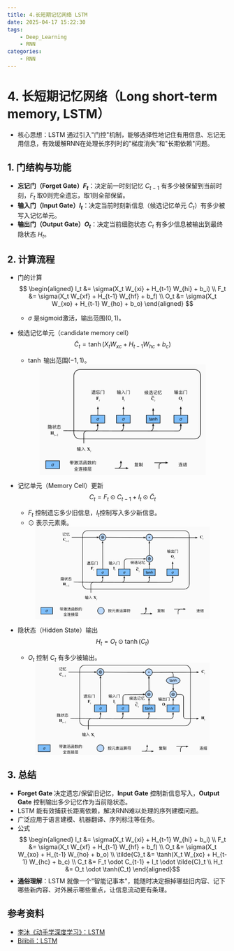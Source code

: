 ```yaml
---
title: 4.长短期记忆网络 LSTM
date: 2025-04-17 15:22:30
tags:
    - Deep_Learning
    - RNN
categories:
    - RNN
---
```

# 4. 长短期记忆网络（Long short-term memory, LSTM）

- 核心思想：LSTM 通过引入"门控"机制，能够选择性地记住有用信息、忘记无用信息，有效缓解RNN在处理长序列时的"梯度消失"和"长期依赖"问题。

## 1. 门结构与功能

- **忘记门（Forget Gate）$F_t$**：决定前一时刻记忆 $C_{t-1}$ 有多少被保留到当前时刻，$F_t$ 取0则完全遗忘，取1则全部保留。
- **输入门（Input Gate）$I_t$**：决定当前时刻新信息（候选记忆单元 $\tilde{C}_t$）有多少被写入记忆单元。
- **输出门（Output Gate）$O_t$**：决定当前细胞状态 $C_t$ 有多少信息被输出到最终隐状态 $H_t$。

## 2. 计算流程

- 门的计算
    $$
    \begin{aligned}
    I_t &= \sigma(X_t W_{xi} + H_{t-1} W_{hi} + b_i)  \\
    F_t &= \sigma(X_t W_{xf} + H_{t-1} W_{hf} + b_f)  \\
    O_t &= \sigma(X_t W_{xo} + H_{t-1} W_{ho} + b_o) 
    \end{aligned}
    $$
	- $\sigma$ 是sigmoid激活，输出范围$(0,1)$。
	
- 候选记忆单元（candidate memory cell）
	$$\tilde{C}_t = \tanh(X_t W_{xc} + H_{t-1} W_{hc} + b_c)$$
	- $\tanh$ 输出范围$(-1, 1)$。
	<img src="/images/img/img_LSTM-PreM.png" width=380 style="display: block; margin: 0 auto;" />

- 记忆单元（Memory Cell）更新
	$$C_t = F_t \odot C_{t-1} + I_t \odot \tilde{C}_t$$
	- $F_t$ 控制遗忘多少旧信息，$I_t$控制写入多少新信息。
	- $\odot$ 表示元素乘。
	 <img src="/images/img/img_LSTM-M.png" width=400 style="display: block; margin: 0 auto;" />

- 隐状态（Hidden State）输出
	$$H_t = O_t \odot \tanh(C_t)$$
	- $O_t$ 控制 $C_t$ 有多少被输出。
	<img src="/images/img/img_LSTM-H.png" width=400 style="display: block; margin: 0 auto;" />
	  

## 3. 总结

- **Forget Gate** 决定遗忘/保留旧记忆，**Input Gate** 控制新信息写入，**Output Gate** 控制输出多少记忆作为当前隐状态。
- LSTM 能有效捕获长距离依赖，解决RNN难以处理的序列建模问题。
- 广泛应用于语言建模、机器翻译、序列标注等任务。
- 公式
$$
\begin{aligned}
I_t &= \sigma(X_t W_{xi} + H_{t-1} W_{hi} + b_i) \\
F_t &= \sigma(X_t W_{xf} + H_{t-1} W_{hf} + b_f) \\
O_t &= \sigma(X_t W_{xo} + H_{t-1} W_{ho} + b_o) \\
\tilde{C}_t &= \tanh(X_t W_{xc} + H_{t-1} W_{hc} + b_c) \\
C_t &= F_t \odot C_{t-1} + I_t \odot \tilde{C}_t \\
H_t &= O_t \odot \tanh(C_t)
\end{aligned}$$
- **通俗理解**：LSTM 就像一个"智能记事本"，能随时决定擦掉哪些旧内容、记下哪些新内容、对外展示哪些重点，让信息流动更有条理。

## 参考资料

- [李沐《动手学深度学习》：LSTM](https://zh-v2.d2l.ai/chapter_recurrent-modern/lstm.html)
- [Bilibili：LSTM](https://www.bilibili.com/video/BV1JU4y1H7PC/)
